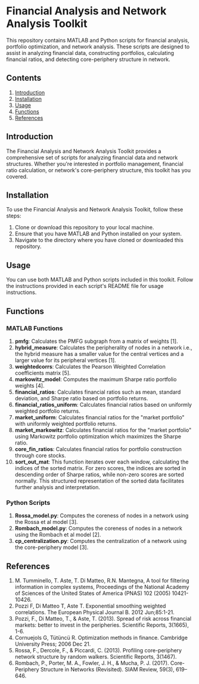 # Financial Analysis and Network Analysis Toolkit

This repository contains MATLAB and Python scripts for financial analysis, portfolio optimization, and network analysis. These scripts are designed to assist in analyzing financial data, constructing portfolios, calculating financial ratios, and detecting core-periphery structure in network.

## Contents

1. [Introduction](#introduction)
2. [Installation](#installation)
3. [Usage](#usage)
4. [Functions](#functions)
5. [References](#references)

## Introduction

The Financial Analysis and Network Analysis Toolkit provides a comprehensive set of scripts for analyzing financial data and network structures. Whether you're interested in portfolio management, financial ratio calculation, or network's core-periphery structure, this toolkit has you covered.

## Installation

To use the Financial Analysis and Network Analysis Toolkit, follow these steps:

1. Clone or download this repository to your local machine.
2. Ensure that you have MATLAB and Python installed on your system.
3. Navigate to the directory where you have cloned or downloaded this repository.

## Usage

You can use both MATLAB and Python scripts included in this toolkit. Follow the instructions provided in each script's README file for usage instructions.

## Functions

### MATLAB Functions

1. **pmfg**: Calculates the PMFG subgraph from a matrix of weights [1].
2. **hybrid_measure**: Calculates the peripherality of nodes in a network i.e., the hybrid measure has a smaller value for the central vertices and a larger value for its peripheral vertices [1].
3. **weightedcorrs**: Calculates the Pearson Weighted Correlation coefficients matrix [5].
4. **markowitz_model**: Computes the maximum Sharpe ratio portfolio weights [4].
5. **financial_ratios**: Calculates financial ratios such as mean, standard deviation, and Sharpe ratio based on portfolio returns.
6. **financial_ratios_uniform**: Calculates financial ratios based on uniformly weighted portfolio returns.
7. **market_uniform**: Calculates financial ratios for the "market portfolio" with uniformly weighted portfolio returns.
8. **market_markowitz**: Calculates financial ratios for the "market portfolio" using Markowitz portfolio optimization which maximizes the Sharpe ratio.
9. **core_fin_ratios**: Calculates financial ratios for portfolio construction through core stocks.
10. **sort_out_mat**: This function iterates over each window, calculating the indices of the sorted matrix. For zero scores, the indices are sorted in descending order of Sharpe ratios, while non-zero scores are sorted normally. This structured representation of the sorted data facilitates further analysis and interpretation.

### Python Scripts

1. **Rossa_model.py**: Computes the coreness of nodes in a network using the Rossa et al model [3].
2. **Rombach_model.py**: Computes the coreness of nodes in a network using the Rombach et al model [2].
3. **cp_centralization.py**: Computes the centralization of a network using the core-periphery model [3].

## References

1. M. Tumminello, T. Aste, T. Di Matteo, R.N. Mantegna, A tool for filtering information in complex systems, Proceedings of the National Academy of Sciences of the United States of America (PNAS) 102 (2005) 10421-10426.
2. Pozzi F, Di Matteo T, Aste T. Exponential smoothing weighted correlations. The European Physical Journal B. 2012 Jun;85:1-21.
3. Pozzi, F., Di Matteo, T., & Aste, T. (2013). Spread of risk across financial markets: better to invest in the peripheries. Scientific Reports, 3(1665), 1-6.
4. Cornuejols G, Tütüncü R. Optimization methods in finance. Cambridge University Press; 2006 Dec 21.
5. Rossa, F., Dercole, F., & Piccardi, C. (2013). Profiling core-periphery network structure by random walkers. Scientific Reports, 3(1467).
6. Rombach, P., Porter, M. A., Fowler, J. H., & Mucha, P. J. (2017). Core-Periphery Structure in Networks (Revisited). SIAM Review, 59(3), 619–646.
